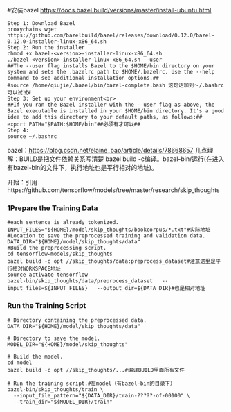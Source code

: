 #安装bazel https://docs.bazel.build/versions/master/install-ubuntu.html
```shell
Step 1: Download Bazel
proxychains wget https://github.com/bazelbuild/bazel/releases/download/0.12.0/bazel-0.12.0-installer-linux-x86_64.sh
Step 2: Run the installer
chmod +x bazel-<version>-installer-linux-x86_64.sh
./bazel-<version>-installer-linux-x86_64.sh --user
##The --user flag installs Bazel to the $HOME/bin directory on your system and sets the .bazelrc path to $HOME/.bazelrc. Use the --help command to see additional installation options.##
#source /home/qiujie/.bazel/bin/bazel-complete.bash 这句话加到～/.bashrc可以试试#
Step 3: Set up your environment<br>
##If you ran the Bazel installer with the --user flag as above, the Bazel executable is installed in your $HOME/bin directory. It's a good idea to add this directory to your default paths, as follows:##
export PATH="$PATH:$HOME/bin"##必须有才可以##
Step 4:
source ~/.bashrc
```
bazel：https://blog.csdn.net/elaine_bao/article/details/78668657
几点理解：BUILD是把文件依赖关系写清楚
bazel build -c编译。bazel-bin/运行(在进入有bazel-bin的文件下，执行地址也是平行相对的地址)。

开始：引用https://github.com/tensorflow/models/tree/master/research/skip_thoughts
### 1Prepare the Training Data
```shell
#each sentence is already tokenized.
INPUT_FILES="${HOME}/model/skip_thoughts/bookcorpus/*.txt"#实际地址
#Location to save the preprocessed training and validation data.
DATA_DIR="${HOME}/model/skip_thoughts/data"
#Build the preprocessing script.
cd tensorflow-models/skip_thoughts
bazel build -c opt //skip_thoughts/data:preprocess_dataset#注意这里是平行相对WORKSPACE地址
source activate tensorflow
bazel-bin/skip_thoughts/data/preprocess_dataset   --input_files=${INPUT_FILES}   --output_dir=${DATA_DIR}#也是相对地址
```
### Run the Training Script
```
# Directory containing the preprocessed data.
DATA_DIR="${HOME}/model/skip_thoughts/data"

# Directory to save the model.
MODEL_DIR="${HOME}/model/skip_thoughts"

# Build the model.
cd model
bazel build -c opt //skip_thoughts/...#编译BUILD里面所有文件

# Run the training script.#在model（有bazel-bin的目录下）
bazel-bin/skip_thoughts/train \
  --input_file_pattern="${DATA_DIR}/train-?????-of-00100" \
  --train_dir="${MODEL_DIR}/train"
 ```



